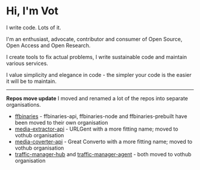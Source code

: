 # Hi, I'm Vot

I write code. Lots of it.

I'm an enthusiast, advocate, contributor and consumer of Open Source, Open Access and Open Research.

I create tools to fix actual problems, I write sustainable code and maintain various services.

I value simplicity and elegance in code - the simpler your code is the easier it will be to maintain.

---

**Repos move update**
I moved and renamed a lot of the repos into separate organisations.

- [ffbinaries](https://github.com/ffbinaries) - ffbinaries-api, ffbinaries-node and ffbinaries-prebuilt have been moved to their own organisation
- [media-extractor-api](https://github.com/vothub/media-extractor-api) - URLGent with a more fitting name; moved to vothub organisation
- [media-coverter-api](https://github.com/vothub/media-converter-api) - Great Converto with a more fitting name; moved to vothub organisation
- [traffic-manager-hub](https://github.com/vothub/traffic-manager-hub) and [traffic-manager-agent](https://github.com/vothub/traffic-manager-agent) - both moved to vothub organisation
